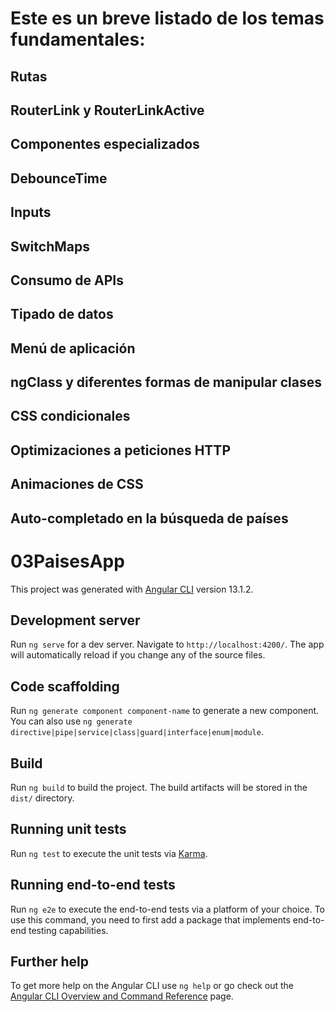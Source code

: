 # Este es un breve listado de los temas fundamentales:

## Rutas

## RouterLink y RouterLinkActive

## Componentes especializados

## DebounceTime

## Inputs

## SwitchMaps

## Consumo de APIs

## Tipado de datos

## Menú de aplicación

## ngClass y diferentes formas de manipular clases

## CSS condicionales

## Optimizaciones a peticiones HTTP

## Animaciones de CSS

## Auto-completado en la búsqueda de países


# 03PaisesApp

This project was generated with [Angular CLI](https://github.com/angular/angular-cli) version 13.1.2.

## Development server

Run `ng serve` for a dev server. Navigate to `http://localhost:4200/`. The app will automatically reload if you change any of the source files.

## Code scaffolding

Run `ng generate component component-name` to generate a new component. You can also use `ng generate directive|pipe|service|class|guard|interface|enum|module`.

## Build

Run `ng build` to build the project. The build artifacts will be stored in the `dist/` directory.

## Running unit tests

Run `ng test` to execute the unit tests via [Karma](https://karma-runner.github.io).

## Running end-to-end tests

Run `ng e2e` to execute the end-to-end tests via a platform of your choice. To use this command, you need to first add a package that implements end-to-end testing capabilities.

## Further help

To get more help on the Angular CLI use `ng help` or go check out the [Angular CLI Overview and Command Reference](https://angular.io/cli) page.
